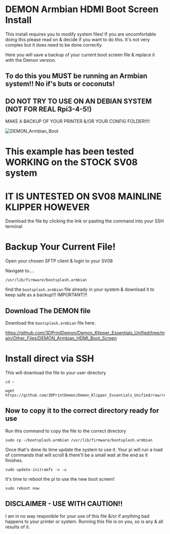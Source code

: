 # DEMON Armbian HDMI Boot Screen Install

This install requires you to modify system files! If you are uncomfortable doing this please read on & decide if you want to do this. It's not very complex but it does need to be done correctly.

Here you will save a backup of your current boot screen file & replace it with the Demon version. 

## To do this you MUST be running an Armbian system!! No if's buts or coconuts! 
## DO NOT TRY TO USE ON AN DEBIAN SYSTEM (NOT FOR REAL Rpi3-4-5!)

MAKE A BACKUP OF YOUR PRINTER &/OR YOUR CONFIG FOLDER!!!!

![DEMON_Armbian_Boot](https://github.com/user-attachments/assets/fb98da30-1f13-4490-9dfd-861b4a979488)


# This example has been tested WORKING on the STOCK SV08 system 
# IT IS UNTESTED ON SV08 MAINLINE KLIPPER HOWEVER

Download the file by clicking the link or pasting the command into your SSH terminal


# Backup Your Current File!

Open your chosen SFTP client & login to your SV08

Navigate to....
```
/usr/lib/firmware/bootsplash.armbian
```

find the `bootsplash.armbian` file already in your system & download it to keep safe as a backup!!! IMPORTANT!!!

## Download The DEMON file

Download the `bootsplash.armbian` file here.

https://github.com/3DPrintDemon/Demon_Klipper_Essentials_Unified/tree/main/Other_Files/DEMON_Armbian_HDMI_Boot_Screen

# Install direct via SSH 

This will download the file to your user directory

```
cd ~

wget https://github.com/3DPrintDemon/Demon_Klipper_Essentials_Unified/raw/refs/heads/main/Other_Files/DEMON_Armbian_HDMI_Boot_Screen/bootsplash.armbian
```

## Now to copy it to the correct directory ready for use

Run this command to copy the file to the correct directory
```
sudo cp ~/bootsplash.armbian /usr/lib/firmware/bootsplash.armbian
```

Once that's done its time update the system to use it. Your pi will run a load of commands that will scroll & there'll be a small wait at the end as it finishes.
```
sudo update-initramfs -v -u
```
It's time to reboot the pi to use the new boot screen!

```
sudo reboot now
```




## DISCLAIMER - USE WITH CAUTION!!

I am in no way responible for your use of this file &/or if anything bad happens to your printer or system. Running this file is on you, so is any & all results of it.

